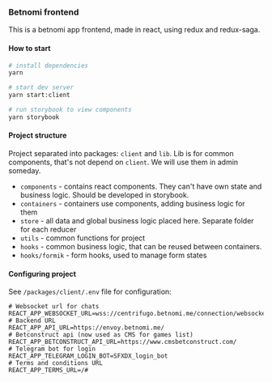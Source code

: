 ### Betnomi frontend

This is a betnomi app frontend, made in react, using redux and redux-saga.

#### How to start

```bash
# install dependencies
yarn

# start dev server
yarn start:client

# run storybook to view components
yarn storybook
```

#### Project structure

Project separated into packages: `client` and `lib`. Lib is for common components, that's
not depend on `client`. We will use them in admin someday.

- `components` - contains react components. They can't have own state and business logic. Should be developed in storybook.
- `containers` - containers use components, adding business logic for them
- `store` - all data and global business logic placed here. Separate folder for each reducer
- `utils` - common functions for project
- `hooks` - common business logic, that can be reused between containers.
- `hooks/formik` - form hooks, used to manage form states

#### Configuring project

See `/packages/client/.env` file for configuration:

```dotenv
# Websocket url for chats
REACT_APP_WEBSOCKET_URL=wss://centrifugo.betnomi.me/connection/websocket
# Backend URL
REACT_APP_API_URL=https://envoy.betnomi.me/
# Betconstruct api (now used as CMS for games list)
REACT_APP_BETCONSTRUCT_API_URL=https://www.cmsbetconstruct.com/
# Telegram bot for login
REACT_APP_TELEGRAM_LOGIN_BOT=SFXDX_login_bot
# Terms and conditions URL
REACT_APP_TERMS_URL=/#
```
